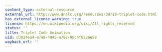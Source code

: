 ```yaml
---
content_type: external-resource
external_url: http://www.dnalc.org/resources/3d/10-triplet-code.html
has_external_license_warning: true
license: https://en.wikipedia.org/wiki/All_rights_reserved
status: ''
title: Triplet Code Animation
uid: d3024ea4-e7a8-4945-a782-98c4f0226e99
wayback_url: ''
---
```

